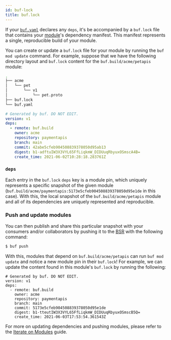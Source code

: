 ```yaml
---
id: buf-lock
title: buf.lock
---
```


If your [`buf.yaml`](buf-yaml.md) declares any `deps`, it's be accompanied by a `buf.lock` file that contains your
[module](../../bsr/overview.md#module)'s dependency manifest. This manifest represents a single, reproducible build of your module.

You can create or update a `buf.lock` file for your module by running the `buf mod update` command. For
example, suppose that we have the following directory layout and `buf.lock` content for the `buf.build/acme/petapis`
module:

```sh
.
├── acme
│   └── pet
│       └── v1
│           └── pet.proto
├── buf.lock
└── buf.yaml
```

```yaml title="buf.lock"
# Generated by buf. DO NOT EDIT.
version: v1
deps:
  - remote: buf.build
    owner: acme
    repository: paymentapis
    branch: main
    commit: 42abe5cfeb904508839378050d95ab13
    digest: b1-adftuIW3X3VYL65FfLiqkmW_DIDUuqRbyuxOSmscA4B=
    create_time: 2021-06-02T10:28:18.283761Z
```

### `deps`

Each entry in the `buf.lock` `deps` key is a module pin, which uniquely represents a specific
snapshot of the given module (`buf.build/acme/paymentapis:5173e5cfeb904508839378050d95e1de` in this
case). With this, the local snapshot of the `buf.build/acme/petapis` module and all of its dependencies
are uniquely represented and reproducible.

### Push and update modules

You can then publish and share this particular snapshot with your consumers and/or collaborators by
pushing it to the [BSR](../../bsr/overview.md) with the following command:

```sh
$ buf push
```

With this, modules that depend on `buf.build/acme/petapis` can run `buf mod update` and notice
a new module pin in their `buf.lock`! For example, we can update the content found in this module's
`buf.lock` by running the following:

```title="buf.lock"
# Generated by buf. DO NOT EDIT.
version: v1
deps:
  - remote: buf.build
    owner: acme
    repository: paymentapis
    branch: main
    commit: 5173e5cfeb904508839378050d95e1de
    digest: b1-tteutIW3X3VYL65FfLiqkmW_DIDUuqRbyuxOSmscB5Q=
    create_time: 2021-06-03T17:53:54.361543Z
```

For more on updating dependencies and pushing modules, please refer to the [Iterate on Modules](../../how-to/iterate-on-modules.md) guide.
